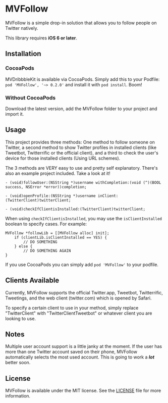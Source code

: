 # MVFollow
MVFollow is a simple drop-in solution that allows you to follow people on Twitter natively.

This library requires **iOS 6 or later**.

## Installation
### CocoaPods
MVDribbbleKit is available via CocoaPods. Simply add this to your Podfile: `pod 'MVFollow', '~> 0.2.0'` and install it with `pod install`. Boom!

### Without CocoaPods
Download the latest version, add the MVFollow folder to your project and import it.

## Usage
This project provides three methods: One method to follow someone on Twitter, a second method to show Twitter profiles in installed clients (like Tweetbot, Twitterrific or the official client), and a third to check the user's device for those installed clients (Using URL schemes).

The 3 methods are VERY easy to use and pretty self explanatory. There's also an example project included. Take a look at it!

``` objc
- (void)followUser:(NSString *)username withCompletion:(void (^)(BOOL success, NSError *error))completion;
```   
``` objc
- (void)openProfile:(NSString *)username inClient:(TwitterClient)twitterClient;
```
``` objc
- (void)checkIfClientisInstalled:(TwitterClient)twitterClient;
```
When using ```checkIfClientisInstalled```, you may use the ```isClientInstalled``` boolean to specify cases.
For example:
``` objc
MVFollow *followLib = [[MVFollow alloc] init];
	if (clientLib.isClientInstalled == YES) {
		// DO SOMETHING
	} else {
		// DO SOMETHING AGAIN
}
```

If you use CocoaPods you can simply add `pod 'MVFollow'` to your podfile.

## Clients Available
Currently, MVFollow supports the official Twitter.app, Tweetbot, Twitterrific, Tweetings, and the web client (twitter.com) which is opened by Safari.

To specify a certain client to use in your method, simply replace "TwitterClient" with "TwitterClientTweetbot" or whatever client you are looking to use.

## Notes
Multiple user account support is a little janky at the moment. If the user has more than one Twitter account saved on their phone, MVFollow automatically selects the most used account. This is going to work a ***lot*** better soon.

## License
MVFollow is available under the MIT license. See the [LICENSE](https://github.com/marcelvoss/MVFollow/blob/master/LICENSE.md) file for more information.